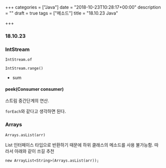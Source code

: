 +++
categories = ["Java"]
date = "2018-10-23T10:28:17+00:00"
description = ""
draft = true
tags = ["메소드"]
title = "18.10.23 Java"

+++
### 18.10.23

### IntStream

`IntStream.of`

`IntStream.range()`

* sum

#### peek(Consumer<T> consumer)

스트림 중간단계의 연산.

`forEach`와 같다고 생각하면 된다.

### Arrays

`Arrays.asList(arr)`

List 인터페이스 타입으로 반환하기 때문에 하위 클래스의 메소드를 사용 불가능함. 따라서 아래와 같이 쓰길 추천

`new ArrayList<String>(Arrays.asList(arr));`